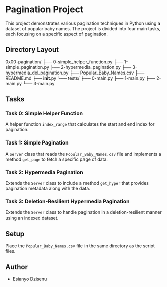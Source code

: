 # Pagination Project

This project demonstrates various pagination techniques in Python using a dataset of popular baby names. The project is divided into four main tasks, each focusing on a specific aspect of pagination.

## Directory Layout

0x00-pagination/
├── 0-simple_helper_function.py
├── 1-simple_pagination.py
├── 2-hypermedia_pagination.py
├── 3-hypermedia_del_pagination.py
├── Popular_Baby_Names.csv
├── README.md
├── __init__.py
└── tests/
    ├── 0-main.py
    ├── 1-main.py
    ├── 2-main.py
    └── 3-main.py


## Tasks

### Task 0: Simple Helper Function

A helper function `index_range` that calculates the start and end index for pagination.

### Task 1: Simple Pagination

A `Server` class that reads the `Popular_Baby_Names.csv` file and implements a method `get_page` to fetch a specific page of data.

### Task 2: Hypermedia Pagination

Extends the `Server` class to include a method `get_hyper` that provides pagination metadata along with the data.

### Task 3: Deletion-Resilient Hypermedia Pagination

Extends the `Server` class to handle pagination in a deletion-resilient manner using an indexed dataset.

## Setup

Place the `Popular_Baby_Names.csv` file in the same directory as the script files.

## Author

- Esianyo Dzisenu
